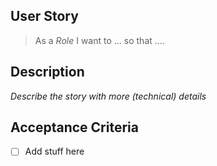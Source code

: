 ## User Story

> As a *Role* I want to ... so that ....

## Description

*Describe the story with more (technical) details*

## Acceptance Criteria

- [ ] Add stuff here
